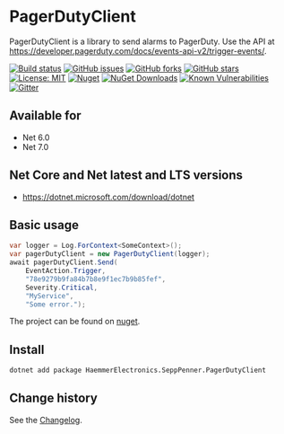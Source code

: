 PagerDutyClient
====================================

PagerDutyClient is a library to send alarms to PagerDuty. Use the API at https://developer.pagerduty.com/docs/events-api-v2/trigger-events/.

[![Build status](https://ci.appveyor.com/api/projects/status/4tkko56irgvnh0w9?svg=true)](https://ci.appveyor.com/project/SeppPenner/pagerdutyclient)
[![GitHub issues](https://img.shields.io/github/issues/SeppPenner/PagerDutyClient.svg)](https://github.com/SeppPenner/PagerDutyClient/issues)
[![GitHub forks](https://img.shields.io/github/forks/SeppPenner/PagerDutyClient.svg)](https://github.com/SeppPenner/PagerDutyClient/network)
[![GitHub stars](https://img.shields.io/github/stars/SeppPenner/PagerDutyClient.svg)](https://github.com/SeppPenner/PagerDutyClient/stargazers)
[![License: MIT](https://img.shields.io/badge/License-MIT-blue.svg)](https://raw.githubusercontent.com/SeppPenner/PagerDutyClient/master/License.txt)
[![Nuget](https://img.shields.io/badge/PagerDutyClient-Nuget-brightgreen.svg)](https://www.nuget.org/packages/HaemmerElectronics.SeppPenner.PagerDutyClient/)
[![NuGet Downloads](https://img.shields.io/nuget/dt/HaemmerElectronics.SeppPenner.PagerDutyClient.svg)](https://www.nuget.org/packages/HaemmerElectronics.SeppPenner.PagerDutyClient/)
[![Known Vulnerabilities](https://snyk.io/test/github/SeppPenner/PagerDutyClient/badge.svg)](https://snyk.io/test/github/SeppPenner/PagerDutyClient)
[![Gitter](https://badges.gitter.im/PagerDutyClient/community.svg)](https://gitter.im/PagerDutyClient/community?utm_source=badge&utm_medium=badge&utm_campaign=pr-badge)

## Available for
* Net 6.0
* Net 7.0

## Net Core and Net latest and LTS versions
* https://dotnet.microsoft.com/download/dotnet

## Basic usage

```csharp
var logger = Log.ForContext<SomeContext>();
var pagerDutyClient = new PagerDutyClient(logger);
await pagerDutyClient.Send(
    EventAction.Trigger,
    "78e9279b9fa84b7b8e9f1ec7b9b85fef",
    Severity.Critical,
    "MyService",
    "Some error.");
```

The project can be found on [nuget](https://www.nuget.org/packages/HaemmerElectronics.SeppPenner.PagerDutyClient/).

## Install

```bash
dotnet add package HaemmerElectronics.SeppPenner.PagerDutyClient
```

Change history
--------------

See the [Changelog](https://github.com/SeppPenner/PagerDutyClient/blob/master/Changelog.md).
